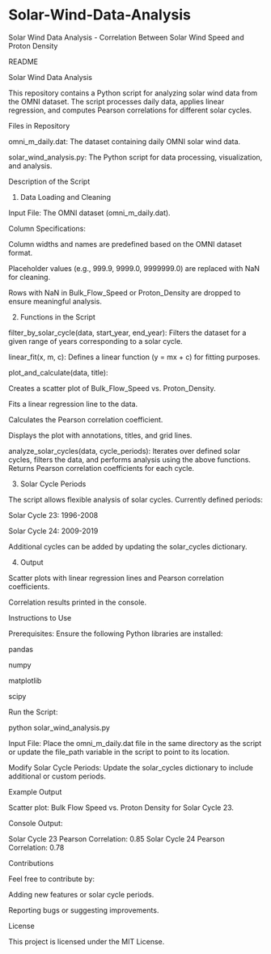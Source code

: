 # Solar-Wind-Data-Analysis
Solar Wind Data Analysis - Correlation Between Solar Wind Speed and Proton Density

README

Solar Wind Data Analysis

This repository contains a Python script for analyzing solar wind data from the OMNI dataset. The script processes daily data, applies linear regression, and computes Pearson correlations for different solar cycles.

Files in Repository

omni_m_daily.dat: The dataset containing daily OMNI solar wind data.

solar_wind_analysis.py: The Python script for data processing, visualization, and analysis.

Description of the Script

1. Data Loading and Cleaning

Input File: The OMNI dataset (omni_m_daily.dat).

Column Specifications:

Column widths and names are predefined based on the OMNI dataset format.

Placeholder values (e.g., 999.9, 9999.0, 9999999.0) are replaced with NaN for cleaning.

Rows with NaN in Bulk_Flow_Speed or Proton_Density are dropped to ensure meaningful analysis.

2. Functions in the Script

filter_by_solar_cycle(data, start_year, end_year):
Filters the dataset for a given range of years corresponding to a solar cycle.

linear_fit(x, m, c):
Defines a linear function (y = mx + c) for fitting purposes.

plot_and_calculate(data, title):

Creates a scatter plot of Bulk_Flow_Speed vs. Proton_Density.

Fits a linear regression line to the data.

Calculates the Pearson correlation coefficient.

Displays the plot with annotations, titles, and grid lines.

analyze_solar_cycles(data, cycle_periods):
Iterates over defined solar cycles, filters the data, and performs analysis using the above functions. Returns Pearson correlation coefficients for each cycle.

3. Solar Cycle Periods

The script allows flexible analysis of solar cycles. Currently defined periods:

Solar Cycle 23: 1996-2008

Solar Cycle 24: 2009-2019

Additional cycles can be added by updating the solar_cycles dictionary.

4. Output

Scatter plots with linear regression lines and Pearson correlation coefficients.

Correlation results printed in the console.

Instructions to Use

Prerequisites:
Ensure the following Python libraries are installed:

pandas

numpy

matplotlib

scipy

Run the Script:

python solar_wind_analysis.py

Input File:
Place the omni_m_daily.dat file in the same directory as the script or update the file_path variable in the script to point to its location.

Modify Solar Cycle Periods:
Update the solar_cycles dictionary to include additional or custom periods.

Example Output

Scatter plot: Bulk Flow Speed vs. Proton Density for Solar Cycle 23.

Console Output:

Solar Cycle 23 Pearson Correlation: 0.85
Solar Cycle 24 Pearson Correlation: 0.78

Contributions

Feel free to contribute by:

Adding new features or solar cycle periods.

Reporting bugs or suggesting improvements.

License

This project is licensed under the MIT License.

